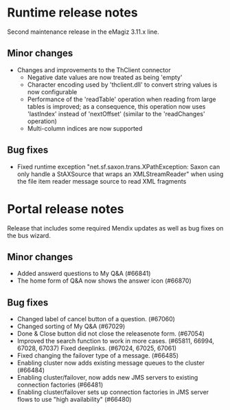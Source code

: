 # Runtime release notes
Second maintenance release in the eMagiz 3.11.x line.
## Minor changes
- Changes and improvements to the ThClient connector
  - Negative date values are now treated as being 'empty'
  - Character encoding used by 'thclient.dll' to convert string values is now configurable
  - Performance of the 'readTable' operation when reading from large tables is improved; as a consequence, this operation now uses 'lastIndex' instead of 'nextOffset' (similar to the 'readChanges' operation)
  - Multi-column indices are now supported
## Bug fixes
- Fixed runtime exception "net.sf.saxon.trans.XPathException: Saxon can only handle a StAXSource that wraps an XMLStreamReader" when using the file item reader message source to read XML fragments

# Portal release notes
Release that includes some required Mendix updates as well as bug fixes on the bus wizard.
## Minor changes
- Added answerd questions to My Q&A (#66841)
- The home form of Q&A now shows the answer icon (#66870)
## Bug fixes
- Changed label of cancel button of a question. (#67060)
- Changed sorting of My Q&A (#67029)
- Done & Close button did not close the releasenote form. (#67054)
- Improved the search function to work in more cases. (#65811, 66994, 67028, 67037)
 Fixed deeplinks. (#67024, 67025, 67061)
- Fixed changing the failover type of a message. (#66485)
- Enabling cluster now adds existing message queues to the cluster (#66484)
- Enabling cluster/failover, now adds new JMS servers to existing connection factories (#66481)
- Enabling cluster/failover sets up connection factories in JMS server flows to use "high availability" (#66480)
